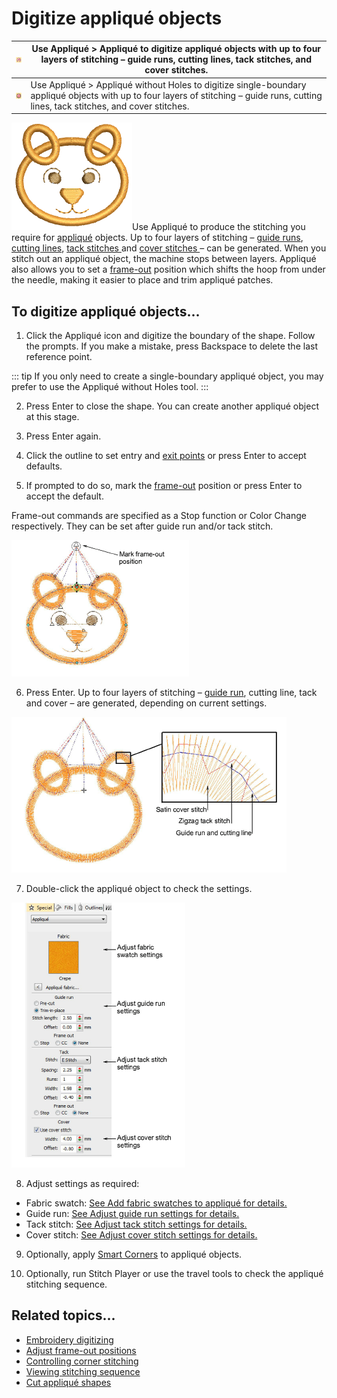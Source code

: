 # Digitize appliqué objects

| ![Applique.png](assets/Applique.png)                         | Use Appliqué > Appliqué to digitize appliqué objects with up to four layers of stitching – guide runs, cutting lines, tack stitches, and cover stitches.                               |
| ------------------------------------------------------------ | -------------------------------------------------------------------------------------------------------------------------------------------------------------------------------------- |
| ![AppliqueWithoutHoles.png](assets/AppliqueWithoutHoles.png) | Use Appliqué > Appliqué without Holes to digitize single-boundary appliqué objects with up to four layers of stitching – guide runs, cutting lines, tack stitches, and cover stitches. |

![AppliqueTrueView.png](assets/AppliqueTrueView.png)Use Appliqué to produce the stitching you require for [appliqué](../../glossary/glossary#applique) objects. Up to four layers of stitching – [guide runs](../../glossary/glossary#guide-runs), [cutting lines](../../glossary/glossary#cutting-lines), [tack stitches ](../../glossary/glossary)and [cover stitches ](../../glossary/glossary)– can be generated. When you stitch out an appliqué object, the machine stops between layers. Appliqué also allows you to set a [frame-out](../../glossary/glossary) position which shifts the hoop from under the needle, making it easier to place and trim appliqué patches.

## To digitize appliqué objects...

1. Click the Appliqué icon and digitize the boundary of the shape. Follow the prompts. If you make a mistake, press Backspace to delete the last reference point.

::: tip
If you only need to create a single-boundary appliqué object, you may prefer to use the Appliqué without Holes tool.
:::

2. Press Enter to close the shape. You can create another appliqué object at this stage.

3. Press Enter again.

4. Click the outline to set entry and [exit points](../../glossary/glossary) or press Enter to accept defaults.

5. If prompted to do so, mark the [frame-out](../../glossary/glossary) position or press Enter to accept the default.

Frame-out commands are specified as a Stop function or Color Change respectively. They can be set after guide run and/or tack stitch.

![AppliqueFrameOut.png](assets/AppliqueFrameOut.png)

6. Press Enter. Up to four layers of stitching – [guide run](../../glossary/glossary), cutting line, tack and cover – are generated, depending on current settings.

![applique00012.png](assets/applique00012.png)

7. Double-click the appliqué object to check the settings.

![applique00015.png](assets/applique00015.png)

8. Adjust settings as required:

- Fabric swatch: [See Add fabric swatches to appliqué for details.](Add_fabric_swatches_to_appliqué)
- Guide run: [See Adjust guide run settings for details.](Adjust_guide_run_settings)
- Tack stitch: [See Adjust tack stitch settings for details.](Adjust_tack_stitch_settings)
- Cover stitch: [See Adjust cover stitch settings for details.](Adjust_cover_stitch_settings)

9. Optionally, apply [Smart Corners](../../glossary/glossary) to appliqué objects.

10. Optionally, run Stitch Player or use the travel tools to check the appliqué stitching sequence.

## Related topics...

- [Embroidery digitizing](../../Digitizing/input/Embroidery_digitizing)
- [Adjust frame-out positions](Adjust_frame-out_positions)
- [Controlling corner stitching](../../Quality/quality/Controlling_corner_stitching)
- [Viewing stitching sequence](../../Basics/view/Viewing_stitching_sequence)
- [Cut appliqué shapes](../export/Cut_appliqué_shapes)
